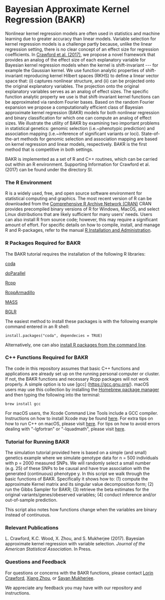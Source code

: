 # Bayesian Approximate Kernel Regression (BAKR)
Nonlinear kernel regression models are often used in statistics and machine learning due to greater accuracy than linear models. Variable selection for kernel regression models is a challenge partly because, unlike the linear regression setting, there is no clear concept of an effect size for regression coefficients. In [Crawford et al. (2017)](http://arxiv.org/abs/1508.01217), we propose a novel framework that provides an analog of the effect size of each explanatory variable for Bayesian kernel regression models when the kernel is shift-invariant --- for example the Gaussian kernel. We use function analytic properties of shift-invariant reproducing kernel Hilbert spaces (RKHS) to define a linear vector space that: (i) captures nonlinear structure, and (ii) can be projected onto the original explanatory variables. The projection onto the original explanatory variables serves as an analog of effect sizes. The specific function analytic property we use is that shift-invariant kernel functions can be approximated via random Fourier bases. Based on the random Fourier expansion we propose a computationally efficient class of Bayesian approximate kernel regression (BAKR) models for both nonlinear regression and binary classification for which one can compute an analog of effect sizes. We illustrate the utility of BAKR by examining two important problems in statistical genetics: genomic selection (i.e.~phenotypic prediction) and association mapping (i.e.~inference of significant variants or loci). State-of-the-art methods for genomic selection and association mapping are based on kernel regression and linear models, respectively. BAKR is the first method that is competitive in both settings.

BAKR is implemented as a set of R and C++ routines, which can be carried out within an R environment. Supporting Information for Crawford et al. (2017) can be found under the directory SI.


### The R Environment
R is a widely used, free, and open source software environment for statistical computing and graphics. The most recent version of R can be downloaded from the 
[Comprehensive R Archive Network (CRAN)](http://cran.r-project.org/)
CRAN provides precompiled binary versions of R for Windows, MacOS, and select Linux distributions that are likely sufficient for many users' needs.  Users can also install R from source code;  however, this may require a significant amount of effort.  For specific details on how to compile, install, and manage R and R-packages, refer to the manual [R Installation and Administration](http://cran.r-project.org/doc/manuals/r-release/R-admin.html).


### R Packages Required for BAKR
The BAKR tutorial requires the installation of the following R libraries:

[coda](https://cran.r-project.org/web/packages/coda/index.html)

[doParallel](https://cran.r-project.org/web/packages/doParallel/index.html)

[Rcpp](https://cran.r-project.org/web/packages/Rcpp/index.html)

[RcppArmadillo](https://cran.r-project.org/web/packages/RcppArmadillo/index.html)

[MASS](https://cran.r-project.org/web/packages/MASS/index.html)

[BGLR](https://cran.r-project.org/web/packages/BGLR/index.html)

The easiest method to install these packages is with the following example command entered in an R shell:

    install.packages("coda", dependecies = TRUE)

Alternatively, one can also [install R packages from the command line](http://cran.r-project.org/doc/manuals/r-release/R-admin.html#Installing-packages).

### C++ Functions Required for BAKR
The code in this repository assumes that basic C++ functions and applications are already set up on the running personal computer or cluster. If not, the BAKR functions and necessary Rcpp packages will not work properly. A simple option is to use [gcc] (https://gcc.gnu.org/). macOS users may use this collection by installing the [Homebrew package manager](http://brew.sh/index.html) and then typing the following into the terminal:

    brew install gcc

For macOS users, the Xcode Command Line Tools include a GCC compiler. Instructions on how to install Xcode may be found [here](http://railsapps.github.io/xcode-command-line-tools.html). For extra tips on how to run C++ on macOS, please visit [here](http://seananderson.ca/2013/11/18/rcpp-mavericks.html). For tips on how to avoid errors dealing with "-lgfortran" or "-lquadmath", please visit [here](http://thecoatlessprofessor.com/programming/rcpp-rcpparmadillo-and-os-x-mavericks-lgfortran-and-lquadmath-error/).

### Tutorial for Running BAKR
The simulation tutorial provided here is based on a simple (and small) genetics example where we simulate genotype data for n = 500 individuals with p = 2000 measured SNPs. We will randomly select a small number (e.g. 25) of these SNPs to be causal and have true association with the generated (continuous) phenotype y. In this script we walk through the basic functions of BAKR. Specifically it shows how to: (1) compute the approximate Kernel matrix and its singular value decomposition form; (2) run the Gibbs Sampler for BAKR; (3) retrieve the beta estimates for the original variants/genes/obeserved variables; (4) conduct inference and/or out-of-sample prediction.

This script also notes how functions change when the variables are binary instead of continuous.

### Relevant Publications
L. Crawford, K.C. Wood, X. Zhou, and S. Mukherjee (2017). Bayesian approximate kernel regression with variable selection. *Journal of the American Statistical Association*. In Press.

### Questions and Feedback
For questions or concerns with the BAKR functions, please contact
[Lorin Crawford](mailto:lorin_crawford@brown.edu), [Xiang Zhou](mailto:xzhousph@umich.edu), or [Sayan Mukherjee](mailto:sayan@stat.duke.edu).

We appreciate any feedback you may have with our repository and instructions.
